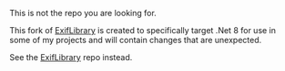 This is not the repo you are looking for.

This fork of [ExifLibrary](https://github.com/oozcitak/exiflibrary) is created to specifically target .Net 8 for use in some of 
my projects and will contain changes that are unexpected.  

See the [ExifLibrary](https://github.com/oozcitak/exiflibrary) repo instead.

